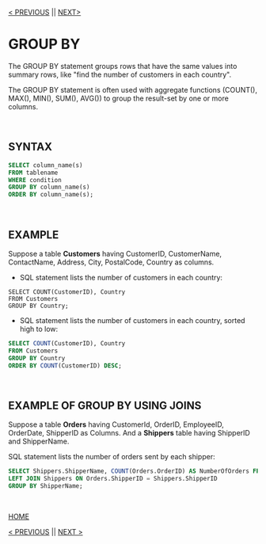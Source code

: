 [< PREVIOUS](union.md) || [NEXT>](having.md)

# GROUP BY

The GROUP BY statement groups rows that have the same values into summary rows, like "find the number of customers in each country".

The GROUP BY statement is often used with aggregate functions (COUNT(), MAX(), MIN(), SUM(), AVG()) to group the result-set by one or more columns.

<br />

## SYNTAX

```sql
SELECT column_name(s)
FROM tablename
WHERE condition
GROUP BY column_name(s)
ORDER BY column_name(s);
```

<br />

## EXAMPLE

Suppose a table **Customers** having CustomerID, CustomerName, ContactName, Address, City, PostalCode, Country as columns.

+ SQL statement lists the number of customers in each country:

```sqlP
SELECT COUNT(CustomerID), Country
FROM Customers
GROUP BY Country;
```

+ SQL statement lists the number of customers in each country, sorted high to low:

```sql
SELECT COUNT(CustomerID), Country
FROM Customers
GROUP BY Country
ORDER BY COUNT(CustomerID) DESC;
```

<br />

## EXAMPLE OF GROUP BY USING JOINS

Suppose a table **Orders** having CustomerId, OrderID, EmployeeID, OrderDate, ShipperID as Columns. And a **Shippers** table having ShipperID and ShipperName.

SQL statement lists the number of orders sent by each shipper:

```sql
SELECT Shippers.ShipperName, COUNT(Orders.OrderID) AS NumberOfOrders FROM Orders
LEFT JOIN Shippers ON Orders.ShipperID = Shippers.ShipperID
GROUP BY ShipperName;
```

<br />

[HOME](README.md)

[< PREVIOUS](union.md) || [NEXT >](having.md)

